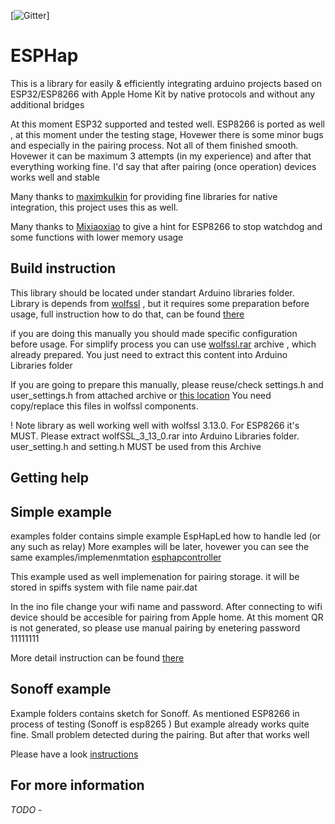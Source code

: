 [![Gitter](https://badges.gitter.im/Join%20Chat.svg)]




ESPHap
===========

This is a library for easily & efficiently integrating arduino projects based on ESP32/ESP8266 with Apple Home Kit by  native protocols 
and without any additional bridges

At this moment  ESP32 supported and tested well.
ESP8266 is ported as well , at this moment under the testing stage, Hovewer there is some minor bugs and especially in the pairing process. Not all of them finished smooth. Hovewer it can be maximum 3 attempts (in my experience) and after that everything working fine. I'd say that after pairing (once operation) devices works well and stable

Many thanks to [maximkulkin](https://github.com/maximkulkin) for providing fine libraries for native integration,
this project uses this as well.

Many thanks to [Mixiaoxiao](https://github.com/Mixiaoxiao)  to give a hint for ESP8266 to stop watchdog and some functions with lower memory usage

## Build instruction

This library should be located under standart Arduino libraries folder. 
Library is depends from [wolfssl](https://github.com/wolfSSL)  , but it requires some preparation before usage,
full instruction how to do that, can be found [there](https://www.wolfssl.com/doxygen/md__Users_alexabrahamson_Work_wolfssl-CLEAN_IDE_ARDUINO_README.html)

if you are doing this manually you should made specific configuration before usage.
For simplify process you can use [wolfssl.rar](https://github.com/Yurik72/ESPHap/blob/master/wolfssl/wolfSSL.rar) archive , which already prepared. You just need to extract this content  into Arduino Libraries folder

If you are going to prepare this manually, please reuse/check settings.h and user_settings.h  from attached archive or
 [this location](https://github.com/Yurik72/ESPHap/tree/master/wolfssl)
 You need copy/replace this files in wolfssl components.


! Note library as well working well with wolfssl 3.13.0. For ESP8266 it's MUST. Please extract wolfSSL_3_13_0.rar
into  Arduino Libraries folder. user_setting.h and setting.h MUST be used from this Archive

## Getting help


## Simple example

examples folder contains simple example EspHapLed how to handle led (or any such as relay) 
More examples will be later, hovewer you can see the same examples/implemenmtation
[esphapcontroller](https://github.com/Yurik72/esphapcontroller)

This example used as well implemenation for pairing storage. it will be stored in spiffs system with file name pair.dat

In the ino file change your wifi name and password. After connecting to wifi device should be accesible for pairing from Apple home.
At this moment QR is not generated, so please use manual pairing by enetering password  11111111

More detail instruction can be found [there](https://www.instructables.com/id/Arduino-With-ESP32-and-Native-Apple-HomeKit-Integr/)



## Sonoff example

Example folders contains sketch for Sonoff. As mentioned ESP8266 in process of testing (Sonoff is esp8265 )
But example already works quite fine. Small problem detected during the pairing. But after that works well

Please have a look [instructions](https://github.com/Yurik72/ESPHap/wiki/Build-Sonoff-Basic)

## For more information




*TODO* - 
